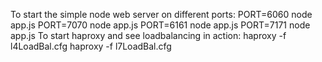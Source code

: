 To start the simple node web server on different ports:
PORT=6060 node app.js
PORT=7070 node app.js
PORT=6161 node app.js
PORT=7171 node app.js
To start haproxy and see loadbalancing in action:
haproxy -f l4LoadBal.cfg
haproxy -f l7LoadBal.cfg
